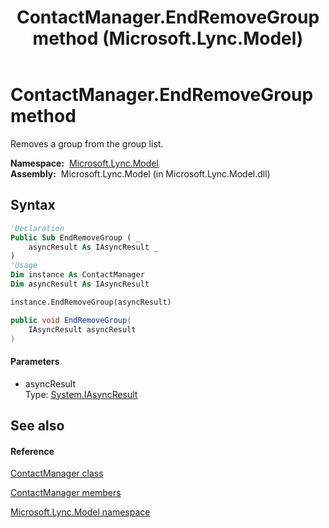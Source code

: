 ﻿---
title: ContactManager.EndRemoveGroup method  (Microsoft.Lync.Model)
TOCTitle: 'EndRemoveGroup method '
ms:assetid: M:Microsoft.Lync.Model.ContactManager.EndRemoveGroup(System.IAsyncResult)_DI_3_UC_OCS14MrefLyncWPF
ms:mtpsurl: https://msdn.microsoft.com/en-us/library/microsoft.lync.model.contactmanager.endremovegroup(v=office.15)
ms:contentKeyID: 48594995
ms.date: 07/28/2014
mtps_version: v=office.15
f1_keywords:
- Microsoft.Lync.Model.ContactManager.EndRemoveGroup
dev_langs:
- CSharp
- JScript
- VB
- other
---

# ContactManager.EndRemoveGroup method

Removes a group from the group list.

**Namespace:**  [Microsoft.Lync.Model](microsoft-lync-model-namespace_2.md)  
**Assembly:**  Microsoft.Lync.Model (in Microsoft.Lync.Model.dll)

## Syntax

``` vb
'Declaration
Public Sub EndRemoveGroup ( _
    asyncResult As IAsyncResult _
)
'Usage
Dim instance As ContactManager
Dim asyncResult As IAsyncResult

instance.EndRemoveGroup(asyncResult)
```

``` csharp
public void EndRemoveGroup(
    IAsyncResult asyncResult
)
```

#### Parameters

  - asyncResult  
    Type: [System.IAsyncResult](http://msdn2.microsoft.com/en-us/library/ft8a6455)  

## See also

#### Reference

[ContactManager class](contactmanager-class-microsoft-lync-model_2.md)

[ContactManager members](contactmanager-members-microsoft-lync-model_2.md)

[Microsoft.Lync.Model namespace](microsoft-lync-model-namespace_2.md)

